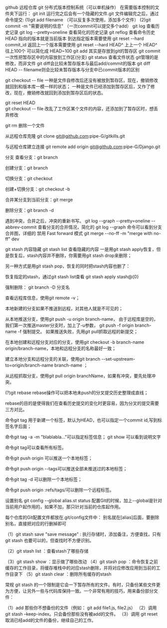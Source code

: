 github 远程仓库
git 分布式版本控制系统（可以单机操作）
在需要版本控制的文件夹下运行：
git init
运行完之后会有一个隐藏的文件.git
文件编辑完之后，通过命令提交:
(1)git add filename （可以反复多次使用，添加多个文件）
(2)git commit -m "需要说明的信息" （一次commit可以提交多个add）
git log 查看历史记录
git log --pretty=oneline 查看简化的历史记录
git reflog 查看命令历史
HEAD 指向的版本就是当前版本
到达指定版本需要使用 git reset --hard commit_id
返回上一个版本需要使用 git reset --hard HEAD^ 
上上一个 HEAD^ 往上100个 可以简化成 HEAD~100
git add 其实是存放到git的暂存区
git commit 一次性把暂存区中的内容放到工作区(分支)
git status 查看文件状态
git管理的是修改，而非文件
git diff会比较未暂存版本与最后add/commit的版本
git diff HEAD -- filename则会比较未暂存版本与分支中已commit版本的区别

git checkout -- file
一种是文件自修改后还没有被放到暂存区，现在，撤销修改就回到和版本库一模一样的状态；
一种是文件已经添加到暂存区后，又作了修改，现在，撤销修改就回到添加到暂存区后的状态。

git reset HEAD <filename>   
git checkout -- file
改乱了工作区某个文件的内容，还添加到了暂存区时，想丢弃修改

git rm <filename> 删除一个文件

从远程仓库克隆
git clone git@github.com:pipe-G/gitkills.git

与远程仓库建立连接 git remote add origin git@github.com:pipe-G/Django.git 

分支
查看分支：git branch

创建分支：git branch <name>

切换分支：git checkout <name>

创建+切换分支：git checkout -b <name>

合并某分支到当前分支：git merge <name>

删除分支：git branch -d <name>

遇到冲突，合并之后，冲突的重新书写。
git log --graph --pretty=oneline --abbrev-commit 查看分支的合并情况，简化的
git log --graph 命令可以看到分支合并图，详细的
禁用 Fast forward 模式
git merge --no-ff -m "merge with no-ff" dev

git stash 内容隐藏
git stash list 查看隐藏的内容
一是用git stash apply恢复，但是恢复后，stash内容并不删除，你需要用git stash drop来删除；

另一种方式是用git stash pop，恢复的同时把stash内容也删了：

恢复指定的stash，通过git stash list查看
git stash apply stash@{0}

强制删除：
git branch -D  分支名

查看远程库信息，使用git remote -v；


本地新建的分支如果不推送到远程，对其他人就是不可见的；

从本地推送分支，使用git push -u origin branch-name，
由于远程库是空的，我们第一次推送master分支时，加上了-u参数，
git push -f origin branch-name
-f 强制提交。
如果推送失败，先用git pull抓取远程的新提交；

在本地创建和远程分支对应的分支，使用git checkout -b branch-name origin/branch-name，本地和远程分支的名称最好一致；

建立本地分支和远程分支的关联，使用git branch --set-upstream-to=origin/branch-name branch-name ；

从远程抓取分支，使用git pull origin branchName，如果有冲突，要先处理冲突。

(?)git rebase
rebase操作可以把本地未push的分叉提交历史整理成直线；

rebase的目的是使得我们在查看历史提交的变化时更容易，因为分叉的提交需要三方对比。

命令git tag <tagname>用于新建一个标签，默认为HEAD，也可以指定一个commit id,写到标签名字后面；

命令git tag -a <tagname> -m "blablabla..."可以指定标签信息；
git show <tagname>可以看到说明文字

命令git tag可以查看所有标签。

命令git push origin <tagname>可以推送一个本地标签；

命令git push origin --tags可以推送全部未推送过的本地标签；

命令git tag -d <tagname>可以删除一个本地标签；

命令git push origin :refs/tags/<tagname>可以删除一个远程标签。

设置别名
git config --global alias.st status
配置Git的时候，加上--global是针对当前用户起作用的，如果不加，那只针对当前的仓库起作用。

每个仓库的Git配置文件都放在.git/config文件中：
别名就在[alias]后面，要删除别名，直接把对应的行删掉即可

（1）git stash save "save message"  : 执行存储时，添加备注，方便查找，只有git stash 也要可以的，但查找时不方便识别。

（2）git stash list  ：查看stash了哪些存储

（3）git stash show ：显示做了哪些改动
（4）git stash pop ：命令恢复之前缓存的工作目录，将缓存堆栈中的对应stash删除，并将对应修改应用到当前的工作目录下
（5）git stash clear ：删除所有缓存的stash

  常规 git stash 的一个限制是它会一下暂存所有的文件。有时，只备份某些文件更为方便，让另外一些与代码库保持一致。一个非常有用的技巧，用来备份部分文件：

（1）add 那些你不想备份的文件（例如： git add file1.js, file2.js）
（2）调用 git stash –keep-index。只会备份那些没有被add的文件。
（3）调用 git reset 取消已经add的文件的备份，继续自己的工作。
